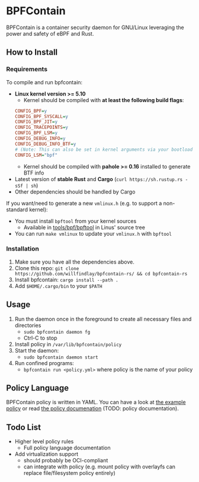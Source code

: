 # BPFContain

BPFContain is a container security daemon for GNU/Linux leveraging the power and
safety of eBPF and Rust.

<!--
## About

### Why BPFContain?

TODO

### Why eBPF?

TODO

### Why Rust?

TODO

### Citing

TODO
-->

## How to Install

### Requirements

To compile and run bpfcontain:

* __Linux kernel version >= 5.10__
    * Kernel should be compiled with __at least the following build flags__:
    ```ini
    CONFIG_BPF=y
    CONFIG_BPF_SYSCALL=y
    CONFIG_BPF_JIT=y
    CONFIG_TRACEPOINTS=y
    CONFIG_BPF_LSM=y
    CONFIG_DEBUG_INFO=y
    CONFIG_DEBUG_INFO_BTF=y
    # (Note: This can also be set in kernel arguments via your bootloader, e.g. grub)
    CONFIG_LSM="bpf"
    ```
    * Kernel should be compiled with __pahole >= 0.16__ installed to generate BTF info
* Latest version of __stable Rust__ and __Cargo__ (`curl https://sh.rustup.rs -sSf | sh`)
* Other dependencies should be handled by Cargo

If you want/need to generate a new `vmlinux.h` (e.g. to support a non-standard kernel):

* You must install `bpftool` from your kernel sources
    * Available in [tools/bpf/bpftool](https://github.com/torvalds/linux/tree/master/tools/bpf/bpftool)
      in Linus' source tree
* You can run `make vmlinux` to update your `vmlinux.h` with `bpftool`

### Installation

1. Make sure you have all the dependencies above.
1. Clone this repo: `git clone https://github.com/willfindlay/bpfcontain-rs/ && cd bpfcontain-rs`
1. Install bpfcontain: `cargo install --path .`
1. Add `$HOME/.cargo/bin` to your `$PATH`

## Usage

1. Run the daemon once in the foreground to create all necessary files and directories
    * `sudo bpfcontain daemon fg`
    * Ctrl-C to stop
1. Install policy in `/var/lib/bpfcontain/policy`
1. Start the daemon:
    * `sudo bpfcontain daemon start`
1. Run confined programs:
    * `bpfcontain run <policy.yml>` where policy is the name of your policy

## Policy Language

BPFContain policy is written in YAML. You can have a look at [the example policy](examples)
or read [the policy documenation](TODO) (TODO: policy documentation).

<!--
## Contributing

TODO
-->

## Todo List

* Higher level policy rules
    * Full policy language documentation
* Add virtualization support
    * should probably be OCI-compliant
    * can integrate with policy (e.g. mount policy with overlayfs can replace file/filesystem policy entirely)
